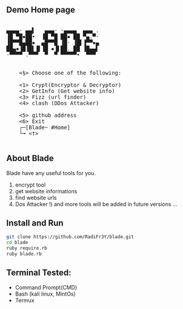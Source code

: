 ## Demo Home page
<pre>

▄▄▄▄· ▄▄▌   ▄▄▄· ·▄▄▄▄  ▄▄▄ .
▐█ ▀█▪██•  ▐█ ▀█ ██▪ ██ ▀▄.▀·
▐█▀▀█▄██▪  ▄█▀▀█ ▐█· ▐█▌▐▀▀▪▄
██▄▪▐█▐█▌▐▌▐█ ▪▐▌██. ██ ▐█▄▄▌
·▀▀▀▀ .▀▀▀  ▀  ▀ ▀▀▀▀▀•  ▀▀▀ 


    <§> Choose one of the following:

    <1> Crypt(Encryptor & Decryptor)
    <2> GetInfo (Get website info)
    <3> Fizz (url finder)
    <4> clash (DDos Attacker)

    <5> github address
    <6> Exit
    ┌─[Blade~ #Home]
    └╼ <†> 

</pre>

## About Blade
Blade have any useful tools for you.
1) encrypt tool
2) get website informations
3) find website urls
4) Dos Attacker
!) and more tools will be added in future versions ...

## Install and Run
```bash
git clone https://github.com/RadiFr3Y/blade.git
cd blade
ruby require.rb
ruby blade.rb
````

## Terminal Tested:
- Command Prompt(CMD)
- Bash (kali linux, MintOs)
- Termux
